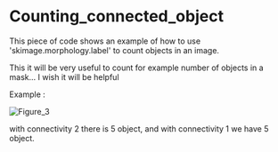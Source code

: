 # Counting_connected_object
This piece of code shows an example of how to use 'skimage.morphology.label' to count objects in an image.

This it will be very useful to count for example number of objects in a mask...
I wish it will be helpful


Example :

![Figure_3](https://user-images.githubusercontent.com/40334681/114102256-49dbfd80-98c7-11eb-81f9-667d94242309.png)


with connectivity 2 there is 5 object, and with connectivity 1 we have 5 object.
